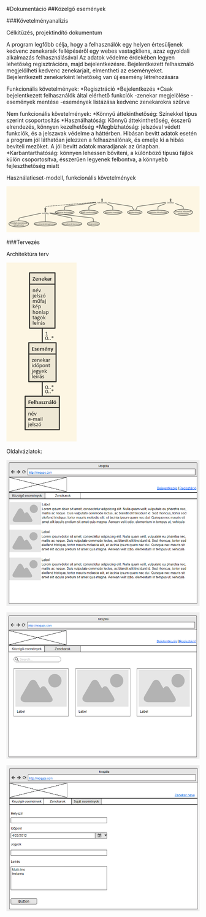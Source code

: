 #Dokumentáció
##Közelgő események

###Követelményanalízis

Célkitűzés, projektindító dokumentum
 
A program legfőbb célja, hogy a felhasználók egy helyen értesüljenek kedvenc zenekaraik fellépéséről egy webes vastagkliens, azaz        egyoldali alkalmazás felhasználásával Az adatok védelme érdekében legyen lehetőség regisztrációra, majd bejelentkezésre. Bejelentkezett   felhasználó megjelölheti kedvenc zenekarjait, elmentheti az eseményeket. Bejelentkezett zenekarként lehetőség van új esemény létrehozására 

Funkcionális követelmények:
*Regisztráció 
*Bejelentkezés 
*Csak bejelentkezett felhasználók által elérhető funkciók 
  -zenekar megjelölése
  -események mentése
  -események listázása kedvenc zenekarokra szűrve

Nem funkcionális követelmények:
*Könnyű áttekinthetőség: Színekkel típus szerint csoportosítás 
*Használhatóság: Könnyű áttekinthetőség, ésszerű elrendezés, könnyen kezelhetőség 
*Megbízhatóság: jelszóval védett funkciók, és a jelszavak védelme a háttérben. Hibásan bevitt adatok esetén a program jól láthatóan jelezzen a felhasználónak, és emelje ki a hibás beviteli mezőket. A jól bevitt adatok maradjanak az űrlapban. 
*Karbantarthatóság: könnyen lehessen bővíteni, a különböző típusú fájlok külön csoportosítva, ésszerűen legyenek felbontva, a könnyebb fejleszthetőség miatt

Használatieset-modell, funkcionális követelmények

![Use-Case Diagram](docs/img/usecase.png)

###Tervezés

Architektúra terv

![Architektúra](docs/img/database.png)

Oldalvázlatok:

![Közelgő események](docs/img/events.png)
  
![Zenekarok](docs/img/bands.png)
  
![Új esemény hozzáadása](docs/img/add_event.png)
